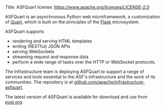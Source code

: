 Title: ASFQuart
license: https://www.apache.org/licenses/LICENSE-2.0

ASFQuart is an asynchronous Python web microframework, a customization of <a href="https://github.com/pallets/quart/" target="_blank">Quart</a>, which is built on the principles of the <a href="https://flask.palletsprojects.com/" target="_blank">Flask</a> microsystem. 

ASFQuart supports

  - rendering and serving HTML templates
  - writing (RESTful) JSON APIs
  - serving WebSockets
  - streaming request and response data
  - perform a wide range of tasks over the HTTP or WebSocket protocols.

The Infrastructure team is deploying ASFQuart to support a range of services and tools essential to the ASF's infrastructure and the work of its communities. The repository is at <a href="https://github.com/apache/infrastructure-asfquart" target="_blank">github.com/apache/infrastructure-asfquart</a>.

The latest version of ASFQuart is available for download and use from <a href="https://pypi.org/project/asfquart" target="_blank">pypi.org</a>.
